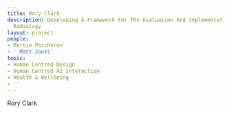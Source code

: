 ```yaml
---
title: Rory Clark
description: Developing A Framework For The Evaluation And Implementation Of AI In
  Radiology
layout: project
people:
- Martin Porcheron
- ' Matt Jones'
topic:
- Human Centred Design
- Human-Centred AI Interaction
- Health & Wellbeing
- ''
---
```

Rory Clark
